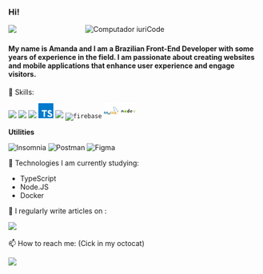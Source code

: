 
### Hi!
![](https://komarev.com/ghpvc/?username=amandaduuaartes&color=006bed)
<img src="https://raw.githubusercontent.com/MicaelliMedeiros/micaellimedeiros/master/image/computer-illustration.png" min-width="400px" max-width="400px" width="350px" align="right" alt="Computador iuriCode">

#### My name is Amanda and I am a Brazilian Front-End Developer with some years of experience in the field. I am passionate about creating websites and mobile applications that enhance user experience and engage visitors.

<p align="left">
 💬 Skills:  <div> 
    <code><img height="30" src="https://user-images.githubusercontent.com/89158507/129959206-210526e1-6fc0-404c-8af0-62a3668707f6.png"/></code>
    <code><img height="30" src="https://user-images.githubusercontent.com/89158507/129959874-74a32689-01d1-4dff-bdb4-cb598ecfd0cf.png"/></code>
    <code><img height ="30" src="https://user-images.githubusercontent.com/89158507/129976256-4baef179-12f1-4ee6-8132-262ca9665a39.png"/></code>
    <code><img height="30" src="https://raw.githubusercontent.com/github/explore/80688e429a7d4ef2fca1e82350fe8e3517d3494d/topics/typescript/typescript.png"></code>
    <code><img height="30" src="https://user-images.githubusercontent.com/89158507/129960243-6fb98a10-4840-4f30-ac11-e1301fc47f05.png"/></code>
    <code><img height="30" src="https://www.vectorlogo.zone/logos/firebase/firebase-icon.svg" alt="firebase"/></code>
   <code><img src="https://raw.githubusercontent.com/devicons/devicon/master/icons/mysql/mysql-original-wordmark.svg" alt="mysql" height="30"/></code>
   <code><img src="https://raw.githubusercontent.com/devicons/devicon/master/icons/nodejs/nodejs-original-wordmark.svg" alt="nodejs" height="30"/></code>
  </div>
</p>

 **Utilities**

  ![Insomnia](https://img.shields.io/badge/-Insomnia-333333?style=flat&logo=insomnia)
  ![Postman](https://img.shields.io/badge/-Postman-333333?style=flat&logo=postman)
  ![Figma](https://img.shields.io/badge/-Figma-333333?style=flat&logo=figma)
  
🌱 Technologies I am currently studying:
* TypeScript
* Node.JS
* Docker

📝 I regularly write articles on : 
<div>
<a href="https://medium.com/@amandaduuaarte">
<Img src="https://img.shields.io/badge/Medium-12100E?style=for-the-badge&logo=medium&logoColor=white"/> 
</a>
</div>

<p> 📫 How to reach me: (Cick in my octocat) <p>
<a href="https://www.linkedin.com/in/amanda-duarte-99545721b/">
 <img height="200" aling="center" src="https://user-images.githubusercontent.com/89158507/234911290-55aae1a6-a83f-4b18-bd94-64ec77dc43ab.png">
</a>
 
<!-- <div align="center">
<img height="203px" src="https://github-readme-stats.vercel.app/api?username=amandaduuaarte&show_icons=true&custom_title=Amanda's%20Github%20Stats&theme=tokyonight&hide_border=true">
</div> -->
